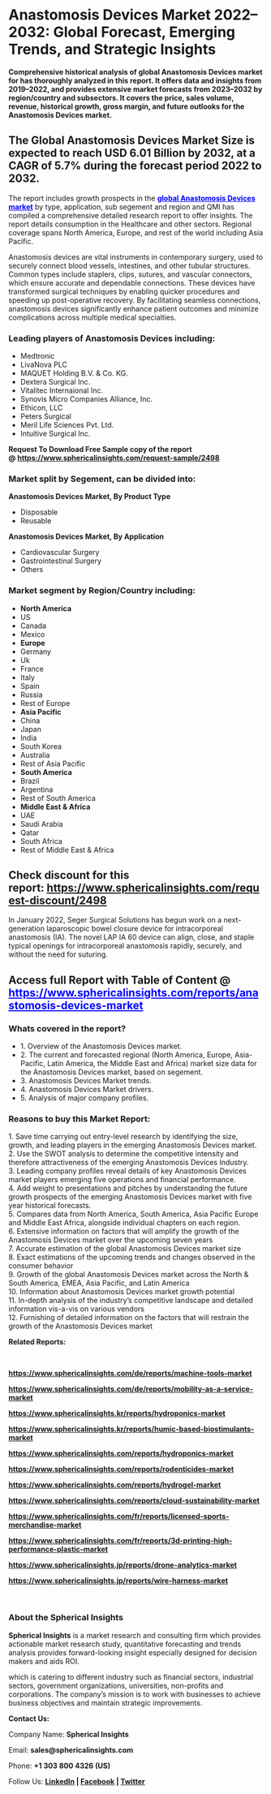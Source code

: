 <h1 id="4e5b" class="pw-post-title fo fp fq bf fr fs ft fu fv fw fx fy fz ga gb gc gd ge gf gg gh gi gj gk gl gm gn go gp gq bk" data-testid="storyTitle" data-selectable-paragraph="">Anastomosis Devices Market 2022&ndash;2032: Global Forecast, Emerging Trends, and Strategic Insights</h1>
<div>
<div class="speechify-ignore ab cp">
<div class="speechify-ignore bh l">
<div class="gr gs gt gu gv ab">
<div class="ab gw">
<div class="bm">
<div class="l gx gy by gz ha">
<div class="eq er es et eu l">
<article>
<div class="l">
<div class="l">
<section>
<div>
<div class="fj fk fl fm fn">
<div class="ab cb">
<div class="ci bh ev ew ex ey">
<p id="ca18" class="pw-post-body-paragraph lk ll fq lm b ln lo lp lq lr ls lt lu lv lw lx ly lz ma mb mc md me mf mg mh fj bk" data-selectable-paragraph=""><strong class="lm fr">Comprehensive historical analysis of global Anastomosis Devices market for has thoroughly analyzed in this report. It offers data and insights from 2019&ndash;2022, and provides extensive market forecasts from 2023&ndash;2032 by region/country and subsectors. It covers the price, sales volume, revenue, historical growth, gross margin, and future outlooks for the Anastomosis Devices market.</strong></p>
<h2 id="6d36" class="mi mj fq bf mk ml mm mn mo mp mq mr ms lv mt mu mv lz mw mx my md mz na nb nc bk" data-selectable-paragraph="">The Global Anastomosis Devices Market Size is expected to reach USD 6.01 Billion by 2032, at a CAGR of 5.7% during the forecast period 2022 to 2032.</h2>
<p id="93a8" class="pw-post-body-paragraph lk ll fq lm b ln nd lp lq lr ne lt lu lv nf lx ly lz ng mb mc md nh mf mg mh fj bk" data-selectable-paragraph="">The report includes growth prospects in the&nbsp;<strong><span style="color: #0000ff;"><a class="af ni" style="color: #0000ff;" href="https://www.sphericalinsights.com/reports/anastomosis-devices-market" target="_blank" rel="noopener ugc nofollow">global Anastomosis Devices market</a></span></strong>&nbsp;by type, application, sub segement and region and QMI has compiled a comprehensive detailed research report to offer insights. The report details consumption in the Healthcare and other sectors. Regional coverage spans North America, Europe, and rest of the world including Asia Pacific.</p>
<p id="ebe4" class="pw-post-body-paragraph lk ll fq lm b ln lo lp lq lr ls lt lu lv lw lx ly lz ma mb mc md me mf mg mh fj bk" data-selectable-paragraph="">Anastomosis devices are vital instruments in contemporary surgery, used to securely connect blood vessels, intestines, and other tubular structures. Common types include staplers, clips, sutures, and vascular connectors, which ensure accurate and dependable connections. These devices have transformed surgical techniques by enabling quicker procedures and speeding up post-operative recovery. By facilitating seamless connections, anastomosis devices significantly enhance patient outcomes and minimize complications across multiple medical specialties.</p>
<h1 id="289e" class="nj mj fq bf mk nk nl nm mo nn no np ms nq nr ns nt nu nv nw nx ny nz oa ob oc bk" data-selectable-paragraph="">Leading players of Anastomosis Devices including:</h1>
<ul class="">
<li id="06da" class="lk ll fq lm b ln nd lp lq lr ne lt lu lv nf lx ly lz ng mb mc md nh mf mg mh od oe of bk" data-selectable-paragraph="">Medtronic</li>
<li id="c5b5" class="lk ll fq lm b ln og lp lq lr oh lt lu lv oi lx ly lz oj mb mc md ok mf mg mh od oe of bk" data-selectable-paragraph="">LivaNova PLC</li>
<li id="dd1c" class="lk ll fq lm b ln og lp lq lr oh lt lu lv oi lx ly lz oj mb mc md ok mf mg mh od oe of bk" data-selectable-paragraph="">MAQUET Holding B.V. &amp; Co. KG.</li>
<li id="267b" class="lk ll fq lm b ln og lp lq lr oh lt lu lv oi lx ly lz oj mb mc md ok mf mg mh od oe of bk" data-selectable-paragraph="">Dextera Surgical Inc.</li>
<li id="300e" class="lk ll fq lm b ln og lp lq lr oh lt lu lv oi lx ly lz oj mb mc md ok mf mg mh od oe of bk" data-selectable-paragraph="">Vitalitec Internaional Inc.</li>
<li id="aa55" class="lk ll fq lm b ln og lp lq lr oh lt lu lv oi lx ly lz oj mb mc md ok mf mg mh od oe of bk" data-selectable-paragraph="">Synovis Micro Companies Alliance, Inc.</li>
<li id="bb80" class="lk ll fq lm b ln og lp lq lr oh lt lu lv oi lx ly lz oj mb mc md ok mf mg mh od oe of bk" data-selectable-paragraph="">Ethicon, LLC</li>
<li id="b73b" class="lk ll fq lm b ln og lp lq lr oh lt lu lv oi lx ly lz oj mb mc md ok mf mg mh od oe of bk" data-selectable-paragraph="">Peters Surgical</li>
<li id="45a0" class="lk ll fq lm b ln og lp lq lr oh lt lu lv oi lx ly lz oj mb mc md ok mf mg mh od oe of bk" data-selectable-paragraph="">Meril Life Sciences Pvt. Ltd.</li>
<li id="1a03" class="lk ll fq lm b ln og lp lq lr oh lt lu lv oi lx ly lz oj mb mc md ok mf mg mh od oe of bk" data-selectable-paragraph="">Intuitive Surgical Inc.</li>
</ul>
<p id="aa95" class="pw-post-body-paragraph lk ll fq lm b ln lo lp lq lr ls lt lu lv lw lx ly lz ma mb mc md me mf mg mh fj bk" data-selectable-paragraph=""><strong>Request To Download Free Sample copy of the report @&nbsp;<a class="af ni" href="https://www.sphericalinsights.com/request-sample/2498" target="_blank" rel="noopener ugc nofollow">https://www.sphericalinsights.com/request-sample/2498</a></strong></p>
<h1 id="0440" class="nj mj fq bf mk nk nl nm mo nn no np ms nq nr ns nt nu nv nw nx ny nz oa ob oc bk" data-selectable-paragraph="">Market split by Segement, can be divided into:</h1>
<p id="1733" class="pw-post-body-paragraph lk ll fq lm b ln nd lp lq lr ne lt lu lv nf lx ly lz ng mb mc md nh mf mg mh fj bk" data-selectable-paragraph=""><strong class="lm fr">Anastomosis Devices Market, By Product Type</strong></p>
<ul class="">
<li id="a51d" class="lk ll fq lm b ln lo lp lq lr ls lt lu lv lw lx ly lz ma mb mc md me mf mg mh od oe of bk" data-selectable-paragraph="">Disposable</li>
<li id="e307" class="lk ll fq lm b ln og lp lq lr oh lt lu lv oi lx ly lz oj mb mc md ok mf mg mh od oe of bk" data-selectable-paragraph="">Reusable</li>
</ul>
<p id="40a8" class="pw-post-body-paragraph lk ll fq lm b ln lo lp lq lr ls lt lu lv lw lx ly lz ma mb mc md me mf mg mh fj bk" data-selectable-paragraph=""><strong class="lm fr">Anastomosis Devices Market, By Application</strong></p>
<ul class="">
<li id="890f" class="lk ll fq lm b ln lo lp lq lr ls lt lu lv lw lx ly lz ma mb mc md me mf mg mh od oe of bk" data-selectable-paragraph="">Cardiovascular Surgery</li>
<li id="a5a9" class="lk ll fq lm b ln og lp lq lr oh lt lu lv oi lx ly lz oj mb mc md ok mf mg mh od oe of bk" data-selectable-paragraph="">Gastrointestinal Surgery</li>
<li id="09e8" class="lk ll fq lm b ln og lp lq lr oh lt lu lv oi lx ly lz oj mb mc md ok mf mg mh od oe of bk" data-selectable-paragraph="">Others</li>
</ul>
<h1 id="011c" class="nj mj fq bf mk nk nl nm mo nn no np ms nq nr ns nt nu nv nw nx ny nz oa ob oc bk" data-selectable-paragraph="">Market segment by Region/Country including:</h1>
<ul class="">
<li id="2a37" class="lk ll fq lm b ln nd lp lq lr ne lt lu lv nf lx ly lz ng mb mc md nh mf mg mh od oe of bk" data-selectable-paragraph=""><strong class="lm fr">North America</strong></li>
<li id="680c" class="lk ll fq lm b ln og lp lq lr oh lt lu lv oi lx ly lz oj mb mc md ok mf mg mh od oe of bk" data-selectable-paragraph="">US</li>
<li id="6805" class="lk ll fq lm b ln og lp lq lr oh lt lu lv oi lx ly lz oj mb mc md ok mf mg mh od oe of bk" data-selectable-paragraph="">Canada</li>
<li id="59f5" class="lk ll fq lm b ln og lp lq lr oh lt lu lv oi lx ly lz oj mb mc md ok mf mg mh od oe of bk" data-selectable-paragraph="">Mexico</li>
<li id="6cbe" class="lk ll fq lm b ln og lp lq lr oh lt lu lv oi lx ly lz oj mb mc md ok mf mg mh od oe of bk" data-selectable-paragraph=""><strong class="lm fr">Europe</strong></li>
<li id="3764" class="lk ll fq lm b ln og lp lq lr oh lt lu lv oi lx ly lz oj mb mc md ok mf mg mh od oe of bk" data-selectable-paragraph="">Germany</li>
<li id="1fc9" class="lk ll fq lm b ln og lp lq lr oh lt lu lv oi lx ly lz oj mb mc md ok mf mg mh od oe of bk" data-selectable-paragraph="">Uk</li>
<li id="59a9" class="lk ll fq lm b ln og lp lq lr oh lt lu lv oi lx ly lz oj mb mc md ok mf mg mh od oe of bk" data-selectable-paragraph="">France</li>
<li id="692b" class="lk ll fq lm b ln og lp lq lr oh lt lu lv oi lx ly lz oj mb mc md ok mf mg mh od oe of bk" data-selectable-paragraph="">Italy</li>
<li id="6baa" class="lk ll fq lm b ln og lp lq lr oh lt lu lv oi lx ly lz oj mb mc md ok mf mg mh od oe of bk" data-selectable-paragraph="">Spain</li>
<li id="ac11" class="lk ll fq lm b ln og lp lq lr oh lt lu lv oi lx ly lz oj mb mc md ok mf mg mh od oe of bk" data-selectable-paragraph="">Russia</li>
<li id="239a" class="lk ll fq lm b ln og lp lq lr oh lt lu lv oi lx ly lz oj mb mc md ok mf mg mh od oe of bk" data-selectable-paragraph="">Rest of Europe</li>
<li id="96d7" class="lk ll fq lm b ln og lp lq lr oh lt lu lv oi lx ly lz oj mb mc md ok mf mg mh od oe of bk" data-selectable-paragraph=""><strong class="lm fr">Asia Pacific</strong></li>
<li id="faad" class="lk ll fq lm b ln og lp lq lr oh lt lu lv oi lx ly lz oj mb mc md ok mf mg mh od oe of bk" data-selectable-paragraph="">China</li>
<li id="6b96" class="lk ll fq lm b ln og lp lq lr oh lt lu lv oi lx ly lz oj mb mc md ok mf mg mh od oe of bk" data-selectable-paragraph="">Japan</li>
<li id="2023" class="lk ll fq lm b ln og lp lq lr oh lt lu lv oi lx ly lz oj mb mc md ok mf mg mh od oe of bk" data-selectable-paragraph="">India</li>
<li id="7249" class="lk ll fq lm b ln og lp lq lr oh lt lu lv oi lx ly lz oj mb mc md ok mf mg mh od oe of bk" data-selectable-paragraph="">South Korea</li>
<li id="ec4e" class="lk ll fq lm b ln og lp lq lr oh lt lu lv oi lx ly lz oj mb mc md ok mf mg mh od oe of bk" data-selectable-paragraph="">Australia</li>
<li id="615c" class="lk ll fq lm b ln og lp lq lr oh lt lu lv oi lx ly lz oj mb mc md ok mf mg mh od oe of bk" data-selectable-paragraph="">Rest of Asia Pacific</li>
<li id="7569" class="lk ll fq lm b ln og lp lq lr oh lt lu lv oi lx ly lz oj mb mc md ok mf mg mh od oe of bk" data-selectable-paragraph=""><strong class="lm fr">South America</strong></li>
<li id="4909" class="lk ll fq lm b ln og lp lq lr oh lt lu lv oi lx ly lz oj mb mc md ok mf mg mh od oe of bk" data-selectable-paragraph="">Brazil</li>
<li id="2a5e" class="lk ll fq lm b ln og lp lq lr oh lt lu lv oi lx ly lz oj mb mc md ok mf mg mh od oe of bk" data-selectable-paragraph="">Argentina</li>
<li id="7775" class="lk ll fq lm b ln og lp lq lr oh lt lu lv oi lx ly lz oj mb mc md ok mf mg mh od oe of bk" data-selectable-paragraph="">Rest of South America</li>
<li id="b70b" class="lk ll fq lm b ln og lp lq lr oh lt lu lv oi lx ly lz oj mb mc md ok mf mg mh od oe of bk" data-selectable-paragraph=""><strong class="lm fr">Middle East &amp; Africa</strong></li>
<li id="0ed3" class="lk ll fq lm b ln og lp lq lr oh lt lu lv oi lx ly lz oj mb mc md ok mf mg mh od oe of bk" data-selectable-paragraph="">UAE</li>
<li id="6095" class="lk ll fq lm b ln og lp lq lr oh lt lu lv oi lx ly lz oj mb mc md ok mf mg mh od oe of bk" data-selectable-paragraph="">Saudi Arabia</li>
<li id="d150" class="lk ll fq lm b ln og lp lq lr oh lt lu lv oi lx ly lz oj mb mc md ok mf mg mh od oe of bk" data-selectable-paragraph="">Qatar</li>
<li id="7cb4" class="lk ll fq lm b ln og lp lq lr oh lt lu lv oi lx ly lz oj mb mc md ok mf mg mh od oe of bk" data-selectable-paragraph="">South Africa</li>
<li id="81ef" class="lk ll fq lm b ln og lp lq lr oh lt lu lv oi lx ly lz oj mb mc md ok mf mg mh od oe of bk" data-selectable-paragraph="">Rest of Middle East &amp; Africa</li>
</ul>
<h2 id="779b" class="mi mj fq bf mk ml mm mn mo mp mq mr ms lv mt mu mv lz mw mx my md mz na nb nc bk" data-selectable-paragraph="">Check discount for this report:&nbsp;<a class="af ni" href="https://www.sphericalinsights.com/request-discount/2498" target="_blank" rel="noopener ugc nofollow">https://www.sphericalinsights.com/request-discount/2498</a></h2>
<p id="2eec" class="pw-post-body-paragraph lk ll fq lm b ln nd lp lq lr ne lt lu lv nf lx ly lz ng mb mc md nh mf mg mh fj bk" data-selectable-paragraph="">In January 2022, Seger Surgical Solutions has begun work on a next-generation laparoscopic bowel closure device for intracorporeal anastomosis (IA). The novel LAP IA 60 device can align, close, and staple typical openings for intracorporeal anastomosis rapidly, securely, and without the need for suturing.</p>
<h2 id="ff4a" class="mi mj fq bf mk ml mm mn mo mp mq mr ms lv mt mu mv lz mw mx my md mz na nb nc bk" data-selectable-paragraph="">Access full Report with Table of Content @ <span style="color: #0000ff;"><a style="color: #0000ff;" href="https://www.sphericalinsights.com/reports/anastomosis-devices-market" target="_blank">https://www.sphericalinsights.com/reports/anastomosis-devices-market</a></span></h2>
<h1 id="f4e1" class="nj mj fq bf mk nk nl nm mo nn no np ms nq nr ns nt nu nv nw nx ny nz oa ob oc bk" data-selectable-paragraph="">Whats covered in the report?</h1>
<ul class="">
<li id="89b3" class="lk ll fq lm b ln nd lp lq lr ne lt lu lv nf lx ly lz ng mb mc md nh mf mg mh od oe of bk" data-selectable-paragraph="">1. Overview of the Anastomosis Devices market.</li>
<li id="2a73" class="lk ll fq lm b ln og lp lq lr oh lt lu lv oi lx ly lz oj mb mc md ok mf mg mh od oe of bk" data-selectable-paragraph="">2. The current and forecasted regional (North America, Europe, Asia-Pacific, Latin America, the Middle East and Africa) market size data for the Anastomosis Devices market, based on segement.</li>
<li id="31ac" class="lk ll fq lm b ln og lp lq lr oh lt lu lv oi lx ly lz oj mb mc md ok mf mg mh od oe of bk" data-selectable-paragraph="">3. Anastomosis Devices Market trends.</li>
<li id="d125" class="lk ll fq lm b ln og lp lq lr oh lt lu lv oi lx ly lz oj mb mc md ok mf mg mh od oe of bk" data-selectable-paragraph="">4. Anastomosis Devices Market drivers.</li>
<li id="fcad" class="lk ll fq lm b ln og lp lq lr oh lt lu lv oi lx ly lz oj mb mc md ok mf mg mh od oe of bk" data-selectable-paragraph="">5. Analysis of major company profiles.</li>
</ul>
<h1 id="4ef2" class="nj mj fq bf mk nk nl nm mo nn no np ms nq nr ns nt nu nv nw nx ny nz oa ob oc bk" data-selectable-paragraph="">Reasons to buy this Market Report:</h1>
<p id="278a" class="pw-post-body-paragraph lk ll fq lm b ln nd lp lq lr ne lt lu lv nf lx ly lz ng mb mc md nh mf mg mh fj bk" data-selectable-paragraph="">1. Save time carrying out entry-level research by identifying the size, growth, and leading players in the emerging Anastomosis Devices market.<br />2. Use the SWOT analysis to determine the competitive intensity and therefore attractiveness of the emerging Anastomosis Devices Industry.<br />3. Leading company profiles reveal details of key Anastomosis Devices market players emerging five operations and financial performance.<br />4. Add weight to presentations and pitches by understanding the future growth prospects of the emerging Anastomosis Devices market with five year historical forecasts.<br />5. Compares data from North America, South America, Asia Pacific Europe and Middle East Africa, alongside individual chapters on each region.<br />6. Extensive information on factors that will amplify the growth of the Anastomosis Devices market over the upcoming seven years<br />7. Accurate estimation of the global Anastomosis Devices market size<br />8. Exact estimations of the upcoming trends and changes observed in the consumer behavior<br />9. Growth of the global Anastomosis Devices market across the North &amp; South America, EMEA, Asia Pacific, and Latin America<br />10. Information about Anastomosis Devices market growth potential<br />11. In-depth analysis of the industry&rsquo;s competitive landscape and detailed information vis-a-vis on various vendors<br />12. Furnishing of detailed information on the factors that will restrain the growth of the Anastomosis Devices market</p>
<p class="pw-post-body-paragraph lk ll fq lm b ln nd lp lq lr ne lt lu lv nf lx ly lz ng mb mc md nh mf mg mh fj bk" data-selectable-paragraph=""><strong>Related Reports:</strong></p>
<p class="pw-post-body-paragraph lk ll fq lm b ln nd lp lq lr ne lt lu lv nf lx ly lz ng mb mc md nh mf mg mh fj bk" data-selectable-paragraph="">&nbsp;</p>
<p><strong><a href="https://www.sphericalinsights.com/de/reports/machine-tools-market">https://www.sphericalinsights.com/de/reports/machine-tools-market</a> </strong></p>
<p><strong><a href="https://www.sphericalinsights.com/de/reports/mobility-as-a-service-market">https://www.sphericalinsights.com/de/reports/mobility-as-a-service-market</a> </strong></p>
<p><strong><a href="https://www.sphericalinsights.kr/reports/hydroponics-market">https://www.sphericalinsights.kr/reports/hydroponics-market</a> </strong></p>
<p><strong><a href="https://www.sphericalinsights.kr/reports/humic-based-biostimulants-market">https://www.sphericalinsights.kr/reports/humic-based-biostimulants-market</a> </strong></p>
<p><strong><a href="https://www.sphericalinsights.com/reports/hydroponics-market">https://www.sphericalinsights.com/reports/hydroponics-market</a> </strong></p>
<p><strong><a href="https://www.sphericalinsights.com/reports/rodenticides-market">https://www.sphericalinsights.com/reports/rodenticides-market</a> </strong></p>
<p><strong><a href="https://www.sphericalinsights.com/reports/hydrogel-market">https://www.sphericalinsights.com/reports/hydrogel-market</a> </strong></p>
<p><strong><a href="https://www.sphericalinsights.com/reports/cloud-sustainability-market">https://www.sphericalinsights.com/reports/cloud-sustainability-market</a> </strong></p>
<p><strong><a href="https://www.sphericalinsights.com/fr/reports/licensed-sports-merchandise-market">https://www.sphericalinsights.com/fr/reports/licensed-sports-merchandise-market</a> </strong></p>
<p><strong><a href="https://www.sphericalinsights.com/fr/reports/3d-printing-high-performance-plastic-market">https://www.sphericalinsights.com/fr/reports/3d-printing-high-performance-plastic-market</a>&nbsp; </strong></p>
<p><strong><a href="https://www.sphericalinsights.jp/reports/drone-analytics-market">https://www.sphericalinsights.jp/reports/drone-analytics-market</a> </strong></p>
<p><strong><a href="https://www.sphericalinsights.jp/reports/wire-harness-market">https://www.sphericalinsights.jp/reports/wire-harness-market</a></strong></p>
<p>&nbsp;</p>
<h1 id="c3ee" class="nj mj fq bf mk nk nl nm mo nn no np ms nq nr ns nt nu nv nw nx ny nz oa ob oc bk" data-selectable-paragraph="">About the Spherical Insights</h1>
<p id="035b" class="pw-post-body-paragraph lk ll fq lm b ln nd lp lq lr ne lt lu lv nf lx ly lz ng mb mc md nh mf mg mh fj bk" data-selectable-paragraph=""><strong class="lm fr">Spherical Insights</strong>&nbsp;is a market research and consulting firm which provides actionable market research study, quantitative forecasting and trends analysis provides forward-looking insight especially designed for decision makers and aids ROI.</p>
<p id="6ab7" class="pw-post-body-paragraph lk ll fq lm b ln lo lp lq lr ls lt lu lv lw lx ly lz ma mb mc md me mf mg mh fj bk" data-selectable-paragraph="">which is catering to different industry such as financial sectors, industrial sectors, government organizations, universities, non-profits and corporations. The company&rsquo;s mission is to work with businesses to achieve business objectives and maintain strategic improvements.</p>
<p id="e4b1" class="pw-post-body-paragraph lk ll fq lm b ln lo lp lq lr ls lt lu lv lw lx ly lz ma mb mc md me mf mg mh fj bk" data-selectable-paragraph=""><strong class="lm fr">Contact Us:</strong></p>
<p id="6fb9" class="pw-post-body-paragraph lk ll fq lm b ln lo lp lq lr ls lt lu lv lw lx ly lz ma mb mc md me mf mg mh fj bk" data-selectable-paragraph="">Company Name:&nbsp;<strong class="lm fr">Spherical Insights</strong></p>
<p id="3464" class="pw-post-body-paragraph lk ll fq lm b ln lo lp lq lr ls lt lu lv lw lx ly lz ma mb mc md me mf mg mh fj bk" data-selectable-paragraph="">Email:&nbsp;<strong class="lm fr">sales@sphericalinsights.com</strong></p>
<p id="a17e" class="pw-post-body-paragraph lk ll fq lm b ln lo lp lq lr ls lt lu lv lw lx ly lz ma mb mc md me mf mg mh fj bk" data-selectable-paragraph="">Phone:&nbsp;<strong class="lm fr">+1 303 800 4326 (US)</strong></p>
<p id="ee47" class="pw-post-body-paragraph lk ll fq lm b ln lo lp lq lr ls lt lu lv lw lx ly lz ma mb mc md me mf mg mh fj bk" data-selectable-paragraph="">Follow Us:&nbsp;<a class="af ni" href="https://www.linkedin.com/company/spherical-insight/" target="_blank" rel="noopener ugc nofollow"><strong class="lm fr">LinkedIn</strong></a><strong class="lm fr">&nbsp;|&nbsp;</strong><a class="af ni" href="https://www.facebook.com/sphericalinsights22" target="_blank" rel="noopener ugc nofollow"><strong class="lm fr">Facebook</strong></a><strong class="lm fr">&nbsp;|&nbsp;</strong><a class="af ni" href="https://twitter.com/SInsights_US" target="_blank" rel="noopener ugc nofollow"><strong class="lm fr">Twitter</strong></a></p>
</div>
</div>
</div>
</div>
</section>
</div>
</div>
</article>
</div>
<div class="pa l">&nbsp;</div>
</div>
</div>
</div>
</div>
</div>
</div>
</div>

